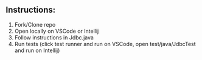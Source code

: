 ## Instructions:
1. Fork/Clone repo
2. Open locally on VSCode or Intellij
3. Follow instructions in Jdbc.java
4. Run tests (click test runner and run on VSCode, open test/java/JdbcTest and run on Intellij)

